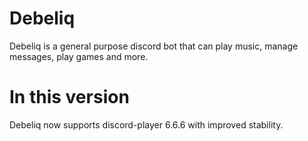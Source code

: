 # Debeliq

Debeliq is a general purpose discord bot that can play music, manage messages, play games and more.

# In this version

Debeliq now supports discord-player 6.6.6 with improved stability.